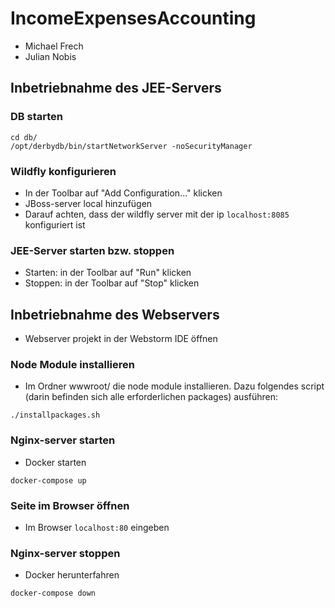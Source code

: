 # IncomeExpensesAccounting

- Michael Frech
- Julian Nobis

## Inbetriebnahme des JEE-Servers

### DB starten

```
cd db/
/opt/derbydb/bin/startNetworkServer -noSecurityManager
```

### Wildfly konfigurieren

- In der Toolbar auf "Add Configuration..." klicken
- JBoss-server local hinzufügen
- Darauf achten, dass der wildfly server mit der ip `localhost:8085` konfiguriert ist

### JEE-Server starten bzw. stoppen

- Starten: in der Toolbar auf "Run" klicken
- Stoppen: in der Toolbar auf "Stop" klicken


## Inbetriebnahme des Webservers

- Webserver projekt in der Webstorm IDE öffnen

### Node Module installieren

- Im Ordner wwwroot/ die node module installieren. Dazu folgendes script (darin befinden sich alle erforderlichen packages) ausführen:

```
./installpackages.sh
```

### Nginx-server starten

- Docker starten

```
docker-compose up
```

### Seite im Browser öffnen

- Im Browser `localhost:80` eingeben

### Nginx-server stoppen

- Docker herunterfahren 

```
docker-compose down
```
